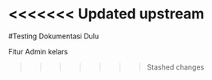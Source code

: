 <<<<<<< Updated upstream
=======
#Testing Dokumentasi Dulu

Fitur Admin kelars
>>>>>>> Stashed changes

